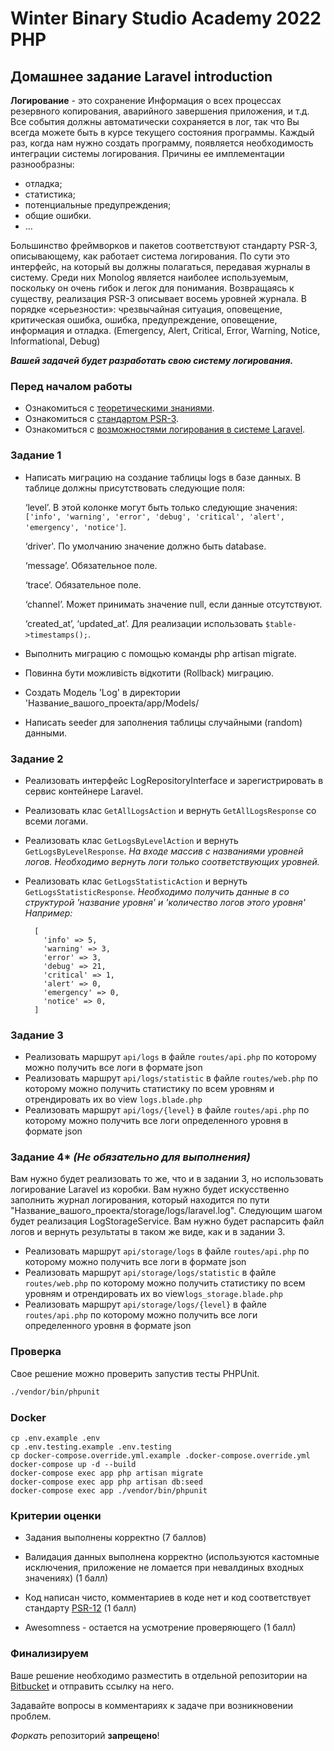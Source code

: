 # Winter Binary Studio Academy 2022 PHP

## Домашнее задание Laravel introduction

**Логирование** - это сохранение Информация о всех процессах резервного копирования, аварийного завершения приложения, и т.д. Все события должны автоматически сохраняется в лог, так что Вы всегда можете быть в курсе текущего состояния программы.
Каждый раз, когда нам нужно создать программу, появляется необходимость интеграции системы логирования. Причины ее имплементации разнообразны:
- отладка;
- статистика;
- потенциальные предупреждения;
- общие ошибки.
- …

Большинство фреймворков и пакетов соответствуют стандарту PSR-3, описывающему, как работает система логирования. По сути это интерфейс, на который вы должны полагаться, передавая журналы в систему. Среди них Monolog является наиболее используемым, поскольку он очень гибок и легок для понимания.
Возвращаясь к существу, реализация PSR-3 описывает восемь уровней журнала. В порядке «серьезности»: чрезвычайная ситуация, оповещение, критическая ошибка, ошибка, предупреждение, оповещение, информация и отладка. (Emergency, Alert, Critical, Error, Warning, Notice, Informational, Debug)

_**Вашей задачей будет разработать свою систему логирования.**_

### Перед началом работы

- Ознакомиться с [теоретическими знаниями](https://en.wikipedia.org/wiki/Logging_(software)).
- Ознакомиться с [стандартом PSR-3](https://www.php-fig.org/psr/psr-3/).
- Ознакомиться с [возможностями логирования в системе Laravel](https://laravel.com/docs/8.x/logging).

### Задание 1

* Написать миграцию на создание таблицы logs в базе данных. В таблице должны присутствовать следующие поля:


     ‘level’. В этой колонке могут быть только следующие значения: `['info', 'warning', 'error', 'debug', 'critical', 'alert', 'emergency', 'notice']`.

     ‘driver'. По умолчанию значение должно быть database.

     ‘message’. Обязательное поле.

     ‘trace’. Обязательное поле.

     ‘channel’. Может принимать значение null, если данные отсутствуют.

     ‘created_at’, ‘updated_at’. Для реализации использовать `$table->timestamps();`.



* Выполнить миграцию с помощью команды php artisan migrate.
* Повинна бути можливість відкотити (Rollback) миграцию.
* Создать Модель 'Log' в директории 'Название_вашого_проекта/app/Models/
* Написать seeder для заполнения таблицы случайными (random) данными.

### Задание 2

* Реализовать интерфейс LogRepositoryInterface и зарегистрировать в сервис контейнере Laravel.
* Реализовать клас `GetAllLogsAction` и вернуть `GetAllLogsResponse` со всеми логами.
* Реализовать клас `GetLogsByLevelAction` и вернуть `GetLogsByLevelResponse`. _На входе массив с названиями уровней логов. Необходимо вернуть логи только соответствующих уровней._
* Реализовать клас `GetLogsStatisticAction` и вернуть `GetLogsStatisticResponse`. _Необходимо получить данные в со структурой 'название уровня' и 'количество логов этого уровня' Например:_


        [
          'info' => 5,
          'warning' => 3,
          'error' => 3,
          'debug' => 21,
          'critical' => 1,
          'alert' => 0,
          'emergency' => 0,
          'notice' => 0,
        ]

### Задание 3

* Реализовать маршрут `api/logs` в файле `routes/api.php` по которому можно получить все логи в формате json
* Реализовать маршрут `api/logs/statistic` в файле `routes/web.php` по которому можно получить статистику по всем уровням и отрендировать их во view `logs.blade.php`
* Реализовать маршрут `api/logs/{level}` в файле `routes/api.php` по которому можно получить все логи определенного уровня в формате json

### Задание 4* _(Не обязательно для выполнения)_
Вам нужно будет реализовать то же, что и в задании 3, но использовать логирование Laravel из коробки. Вам нужно будет искусственно заполнить журнал логирования, который находится по пути "Название_вашого_проекта/storage/logs/laravel.log". Следующим шагом будет реализация LogStorageService. Вам нужно будет распарсить файл логов и вернуть результаты в таком же виде, как и в задании 3.
* Реализовать маршрут `api/storage/logs` в файле `routes/api.php` по которому можно получить все логи в формате json
* Реализовать маршрут `api/storage/logs/statistic` в файле `routes/web.php` по которому можно получить статистику по всем уровням и отрендировать их во view`logs_storage.blade.php`
* Реализовать маршрут `api/storage/logs/{level}` в файле `routes/api.php` по которому можно получить все логи определенного уровня в формате json

### Проверка
Свое решение можно проверить запустив тесты PHPUnit.

```bash
./vendor/bin/phpunit
```

### Docker

```
cp .env.example .env
cp .env.testing.example .env.testing
cp docker-compose.override.yml.example .docker-compose.override.yml
docker-compose up -d --build
docker-compose exec app php artisan migrate
docker-compose exec app php artisan db:seed
docker-compose exec app ./vendor/bin/phpunit
```

### Критерии оценки

* Задания выполнены корректно (7 баллов)

* Валидация данных выполнена корректно (используются кастомные исключения, приложение не ломается при невалдиных входных значениях) (1 балл)

* Код написан чисто, комментариев в коде нет и код соответствует стандарту [PSR-12](https://www.php-fig.org/psr/psr-12/) (1 балл)

* Awesomness - остается на усмотрение проверяющего (1 балл)

### Финализируем

Ваше решение необходимо разместить в отдельной репозитории на [Bitbucket](https://bitbucket.org/)
и отправить ссылку на него.

Задавайте вопросы в комментариях к задаче при возникновении проблем.

*Форкать* репозиторий **запрещено**!
